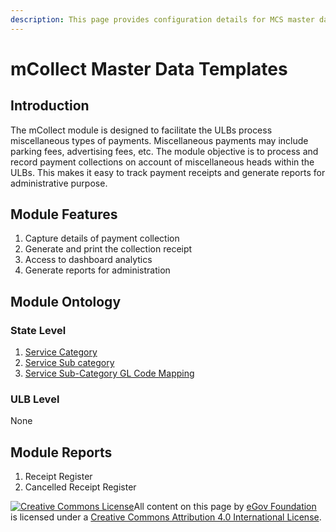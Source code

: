```yaml
---
description: This page provides configuration details for MCS master data templates
---
```


# mCollect Master Data Templates

## Introduction

The mCollect module is designed to facilitate the ULBs process miscellaneous types of payments. Miscellaneous payments may include parking fees, advertising fees, etc. The module objective is to process and record payment collections on account of miscellaneous heads within the ULBs. This makes it easy to track payment receipts and generate reports for administrative purpose.

## Module Features

1. Capture details of payment collection
2. Generate and print the collection receipt
3. Access to dashboard analytics
4. Generate reports for administration

## Module Ontology

### State Level

1. [Service Category](service-category.md)
2. [Service Sub category](service-sub-category.md)
3. [Service Sub-Category GL Code Mapping](service-sub-category-gl-code-mapping.md)

### ULB Level

None

## Module Reports

1. Receipt Register
2. Cancelled Receipt Register

[![Creative Commons License](https://i.creativecommons.org/l/by/4.0/80x15.png)](http://creativecommons.org/licenses/by/4.0/)All content on this page by [eGov Foundation ](https://egov.org.in)is licensed under a [Creative Commons Attribution 4.0 International License](http://creativecommons.org/licenses/by/4.0/).
